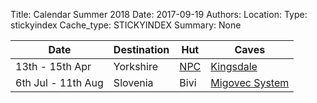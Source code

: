 Title: Calendar Summer 2018
Date: 2017-09-19
Authors:
Location:
Type: stickyindex
Cache_type: STICKYINDEX
Summary: None

|Date              | Destination                          | Hut                                                                                  | Caves  |
| ---              |  ---                                 | ---                                                                                  |  ---  |
| 13th - 15th Apr | Yorkshire | [NPC](http://northernpennineclub.org.uk/) | [Kingsdale](https://union.ic.ac.uk/rcc/caving/caves/?search=Kingsdale) |
| 6th Jul - 11th Aug | Slovenia | Bivi | [Migovec System](https://union.ic.ac.uk/rcc/caving/slovenia) |